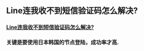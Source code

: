 ## Line连我收不到短信验证码怎么解决?


#### [Line连我收不到短信验证码怎么解决?](https://zhuanlan.zhihu.com/p/576565466)


#### 关键是要使用日本韩国的节点登陆，成功率才高.
